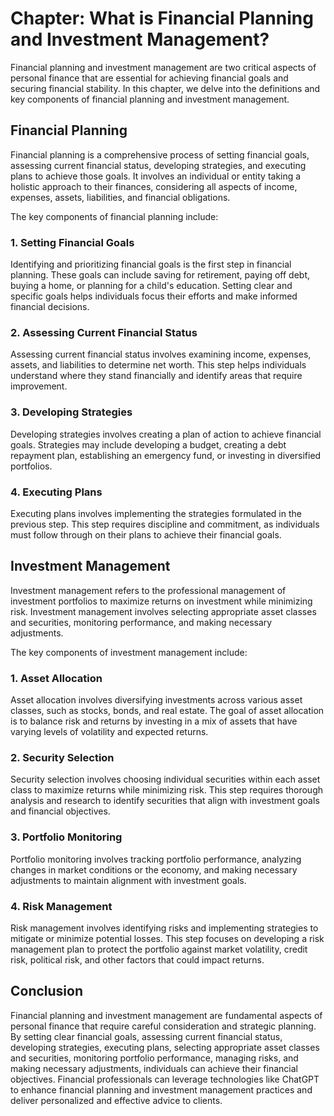 Chapter: What is Financial Planning and Investment Management?
==============================================================

Financial planning and investment management are two critical aspects of personal finance that are essential for achieving financial goals and securing financial stability. In this chapter, we delve into the definitions and key components of financial planning and investment management.

Financial Planning
------------------

Financial planning is a comprehensive process of setting financial goals, assessing current financial status, developing strategies, and executing plans to achieve those goals. It involves an individual or entity taking a holistic approach to their finances, considering all aspects of income, expenses, assets, liabilities, and financial obligations.

The key components of financial planning include:

### 1. Setting Financial Goals

Identifying and prioritizing financial goals is the first step in financial planning. These goals can include saving for retirement, paying off debt, buying a home, or planning for a child's education. Setting clear and specific goals helps individuals focus their efforts and make informed financial decisions.

### 2. Assessing Current Financial Status

Assessing current financial status involves examining income, expenses, assets, and liabilities to determine net worth. This step helps individuals understand where they stand financially and identify areas that require improvement.

### 3. Developing Strategies

Developing strategies involves creating a plan of action to achieve financial goals. Strategies may include developing a budget, creating a debt repayment plan, establishing an emergency fund, or investing in diversified portfolios.

### 4. Executing Plans

Executing plans involves implementing the strategies formulated in the previous step. This step requires discipline and commitment, as individuals must follow through on their plans to achieve their financial goals.

Investment Management
---------------------

Investment management refers to the professional management of investment portfolios to maximize returns on investment while minimizing risk. Investment management involves selecting appropriate asset classes and securities, monitoring performance, and making necessary adjustments.

The key components of investment management include:

### 1. Asset Allocation

Asset allocation involves diversifying investments across various asset classes, such as stocks, bonds, and real estate. The goal of asset allocation is to balance risk and returns by investing in a mix of assets that have varying levels of volatility and expected returns.

### 2. Security Selection

Security selection involves choosing individual securities within each asset class to maximize returns while minimizing risk. This step requires thorough analysis and research to identify securities that align with investment goals and financial objectives.

### 3. Portfolio Monitoring

Portfolio monitoring involves tracking portfolio performance, analyzing changes in market conditions or the economy, and making necessary adjustments to maintain alignment with investment goals.

### 4. Risk Management

Risk management involves identifying risks and implementing strategies to mitigate or minimize potential losses. This step focuses on developing a risk management plan to protect the portfolio against market volatility, credit risk, political risk, and other factors that could impact returns.

Conclusion
----------

Financial planning and investment management are fundamental aspects of personal finance that require careful consideration and strategic planning. By setting clear financial goals, assessing current financial status, developing strategies, executing plans, selecting appropriate asset classes and securities, monitoring portfolio performance, managing risks, and making necessary adjustments, individuals can achieve their financial objectives. Financial professionals can leverage technologies like ChatGPT to enhance financial planning and investment management practices and deliver personalized and effective advice to clients.
